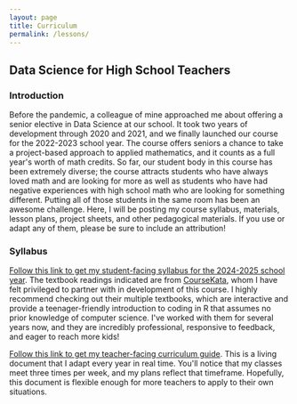```yaml
---
layout: page
title: Curriculum
permalink: /lessons/
---
```


## Data Science for High School Teachers

### Introduction

Before the pandemic, a colleague of mine approached me about offering a senior elective in Data Science at our school.  It took two years of development through 2020 and 2021, and we finally launched our course for the 2022-2023 school year.  The course offers seniors a chance to take a project-based approach to applied mathematics, and it counts as a full year's worth of math credits.  So far, our student body in this course has been extremely diverse; the course attracts students who have always loved math and are looking for more as well as students who have had negative experiences with high school math who are looking for something different.  Putting all of those students in the same room has been an awesome challenge.  Here, I will be posting my course syllabus, materials, lesson plans, project sheets, and other pedagogical materials.  If you use or adapt any of them, please be sure to include an attribution! 

### Syllabus

[Follow this link to get my student-facing syllabus for the 2024-2025 school year](https://docs.google.com/document/d/1Pz26OEm6xIWZMCE0tm6J54kH7sJkotPVPdyfRfOqjD0/edit?usp=sharing).  The textbook readings indicated are from [CourseKata](https://www.coursekata.org/), whom I have felt privileged to partner with in development of this course.  I highly recommend checking out their multiple textbooks, which are interactive and provide a teenager-friendly introduction to coding in R that assumes no prior knowledge of computer science.  I've worked with them for several years now, and they are incredibly professional, responsive to feedback, and eager to reach more kids!

[Follow this link to get my teacher-facing curriculum guide](https://docs.google.com/document/d/1TVF0ep8ln-4KEBnXtSHp-WGbOAtTAt1KGIkaSPx6tY8/edit?usp=sharing).  This is a living document that I adapt every year in real time.  You'll notice that my classes meet three times per week, and my plans reflect that timeframe.  Hopefully, this document is flexible enough for more teachers to apply to their own situations.  
